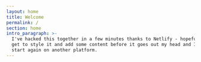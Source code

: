 ```yaml
---
layout: home
title: Welcome
permalink: /
section: home
intro_paragraph: >-
  I've hacked this together in a few minutes thanks to Netlify - hopefully I'll
  get to style it and add some content before it goes out my head and I have to
  start again on another platform.
---
```


